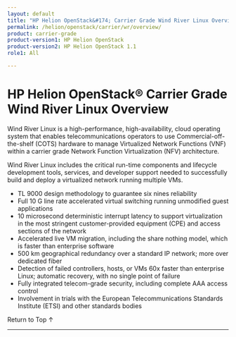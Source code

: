 ```yaml
---
layout: default
title: "HP Helion OpenStack&#174; Carrier Grade Wind River Linux Overview"
permalink: /helion/openstack/carrier/wr/overview/
product: carrier-grade
product-version1: HP Helion OpenStack
product-version2: HP Helion OpenStack 1.1
role1: All

---
```

<!--UNDER REVISION-->


<script>

function PageRefresh {
onLoad="window.refresh"
}

PageRefresh();

</script>

# HP Helion OpenStack&#174; Carrier Grade Wind River Linux Overview

<!-- Taken from http://www.windriver.com/products/titanium-server/ -->

Wind River Linux is a high-performance, high-availability,
cloud operating system that enables telecommunications operators to use Commercial-off-the-shelf (COTS) hardware to manage Virtualized Network Functions (VNF) within a carrier grade Network Function Virtualization (NFV) architecture.

Wind River Linux includes the critical run-time components and lifecycle development tools, services, and developer support needed to successfully build and deploy a virtualized network running multiple VMs.

* TL 9000 design methodology to guarantee six nines reliability
* Full 10 G line rate accelerated virtual switching running unmodified guest applications
* 10 microsecond deterministic interrupt latency to support virtualization in the most stringent customer-provided equipment (CPE) and access sections of the network
* Accelerated live VM migration, including the share nothing model, which is faster than enterprise software
* 500 km geographical redundancy over a standard IP network; more over dedicated fiber
* Detection of failed controllers, hosts, or VMs 60x faster than enterprise Linux; automatic recovery, with no single point of failure
* Fully integrated telecom-grade security, including complete AAA access control
* Involvement in trials with the European Telecommunications Standards Institute (ETSI) and other standards bodies



<a href="#top" style="padding:14px 0px 14px 0px; text-decoration: none;"> Return to Top &#8593; </a>

----
